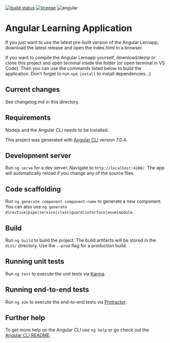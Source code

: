 [![build status](https://github.com/coryrylan/angular-github-actions/workflows/Build/badge.svg)](https://github.com/coryrylan/angular-github-actions/actions)
[![license](https://img.shields.io/badge/license-MIT-blue.svg)](LICENSE)
![angular](https://img.shields.io/badge/angular-7-red)

# Angular Learning Application

If you just want to use the latest pre-built version of the Angular Lernapp, download the latest release and open the index.html in a browser.

If you want to compile the Angular Lernapp yourself, download/dezip or clone this project and open terminal inside the folder (or open terminal in VS Code). Then you can use the commands listed below to build the application. Don't forget to run `npm install` to install dependencies. ;)

## Current changes
See changelog.md in this directory.

## Requirements
Nodejs and the Angular CLI needs to be installed. 

This project was generated with [Angular CLI](https://github.com/angular/angular-cli) version 7.0.4.

## Development server

Run `ng serve` for a dev server. Navigate to `http://localhost:4200/`. The app will automatically reload if you change any of the source files.

## Code scaffolding

Run `ng generate component component-name` to generate a new component. You can also use `ng generate directive|pipe|service|class|guard|interface|enum|module`.

## Build

Run `ng build` to build the project. The build artifacts will be stored in the `dist/` directory. Use the `--prod` flag for a production build.

## Running unit tests

Run `ng test` to execute the unit tests via [Karma](https://karma-runner.github.io).

## Running end-to-end tests

Run `ng e2e` to execute the end-to-end tests via [Protractor](http://www.protractortest.org/).

## Further help

To get more help on the Angular CLI use `ng help` or go check out the [Angular CLI README](https://github.com/angular/angular-cli/blob/master/README.md).
